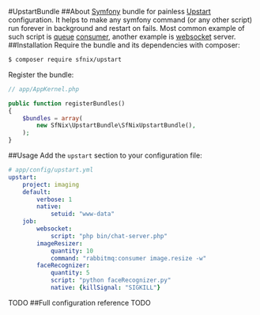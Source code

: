 #UpstartBundle
##About
[Symfony](http://symfony.com/what-is-symfony) bundle for painless [Upstart](http://upstart.ubuntu.com/cookbook/#introduction) configuration.
It helps to make any symfony command (or any other script) run forever in background and restart on fails.
Most common example of such script is [queue](https://www.rabbitmq.com) [consumer](https://github.com/videlalvaro/rabbitmqbundle), another example is [websocket](http://socketo.me) server.
##Installation
Require the bundle and its dependencies with composer:
```bash
$ composer require sfnix/upstart
```
Register the bundle:
```php
// app/AppKernel.php

public function registerBundles()
{
    $bundles = array(
        new SfNix\UpstartBundle\SfNixUpstartBundle(),
    );
}
```
##Usage
Add the `upstart` section to your configuration file:
```yml
# app/config/upstart.yml
upstart:
    project: imaging
    default:
        verbose: 1
        native:
            setuid: "www-data"
    job:
        websocket:
            script: "php bin/chat-server.php"
        imageResizer:
            quantity: 10
            command: "rabbitmq:consumer image.resize -w"
        faceRecognizer:
            quantity: 5
            script: "python faceRecognizer.py"
            native: {killSignal: "SIGKILL"}
```
TODO
##Full configuration reference
TODO